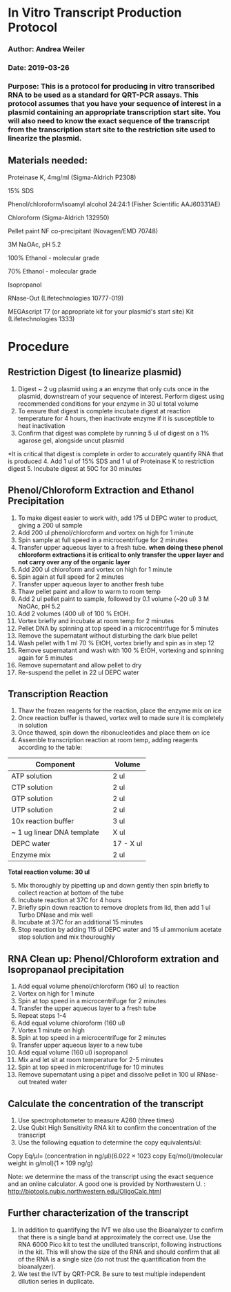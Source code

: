 # In Vitro Transcript Production Protocol

### Author: Andrea Weiler
### Date: 2019-03-26

### Purpose: This is a protocol for producing in vitro transcribed RNA to be used as a standard for QRT-PCR assays. This protocol assumes that you have your sequence of interest in a plasmid containing an appropriate transcription start site. You will also need to know the exact sequence of the transcript from the transcription start site to the restriction site used to linearize the plasmid.

## Materials needed:
Proteinase K, 4mg/ml (Sigma-Aldrich P2308)

15% SDS

Phenol/chloroform/isoamyl alcohol 24:24:1 (Fisher Scientific AAJ60331AE)

Chloroform (Sigma-Aldrich 132950)

Pellet paint NF co-precipitant (Novagen/EMD 70748)

3M NaOAc, pH 5.2

100% Ethanol - molecular grade

70% Ethanol - molecular grade

Isopropanol

RNase-Out (Lifetechnologies 10777-019)

MEGAscript T7 (or appropriate kit for your plasmid's start site) Kit (Lifetechnologies 1333)


# Procedure

## Restriction Digest (to linearize plasmid)
1. Digest ~ 2 ug plasmid using a an enzyme that only cuts once in the plasmid, downstream of your sequence of interest. Perform digest using recommended conditions for your enzyme in 30 ul total volume
2. To ensure that digest is complete incubate digest at reaction temperature for 4 hours, then inactivate enzyme if it is susceptible to heat inactivation
3. Confirm that digest was complete by running 5 ul of digest on a 1% agarose gel, alongside uncut plasmid

*It is critical that digest is complete in order to accurately quantify RNA that is produced
4. Add 1 ul of 15% SDS and 1 ul of Proteinase K to restriction digest
5. Incubate digest at 50C for 30 minutes

## Phenol/Chloroform Extraction and Ethanol Precipitation
1. To make digest easier to work with, add 175 ul DEPC water to product, giving a 200 ul sample
2. Add 200 ul phenol/chloroform and vortex on high for 1 minute
3. Spin sample at full speed in a microcentrifuge for 2 minutes
4. Transfer upper aqueous layer to a fresh tube. **when doing these phenol chloroform extractions it is critical to only transfer the upper layer and not carry over any of the organic layer**
5. Add 200 ul chloroform and vortex on high for 1 minute
6. Spin again at full speed for 2 minutes
7. Transfer upper aqueous layer to another fresh tube
8. Thaw pellet paint and allow to warm to room temp
9. Add 2 ul pellet paint to sample, followed by 0.1 volume (~20 ul) 3 M NaOAc, pH 5.2
10. Add 2 volumes (400 ul) of 100 % EtOH.
11. Vortex briefly and incubate at room temp for 2 minutes
12. Pellet DNA by spinning at top speed in a microcentrifuge for 5 minutes
13. Remove the supernatant without disturbing the dark blue pellet
14. Wash pellet with 1 ml 70 % EtOH, vortex briefly and spin as in step 12
15. Remove supernatant and wash with 100 % EtOH, vortexing and spinning again for 5 minutes
16. Remove supernatant and allow pellet to dry
17. Re-suspend the pellet in 22 ul DEPC water

## Transcription Reaction 
1. Thaw the frozen reagents for the reaction, place the enzyme mix on ice
2. Once reaction buffer is thawed, vortex well to made sure it is completely in solution
3. Once thawed, spin down the ribonucleotides and place them on ice
4. Assemble transcription reaction at room temp, adding reagents according to the table:

Component | |Volume
--- | --- | ---
ATP solution | | 2 ul
CTP solution | | 2 ul
GTP solution | | 2 ul
UTP solution | | 2 ul
10x reaction buffer | | 3 ul
~ 1 ug linear DNA template | | X ul
DEPC water | | 17 - X ul
Enzyme mix | | 2 ul

**Total reaction volume:            30 ul**

5. Mix thoroughly by pipetting up and down gently then spin briefly to collect reaction at bottom of the tube
6. Incubate reaction at 37C for 4 hours
7. Briefly spin down reaction to remove droplets from lid, then add 1 ul Turbo DNase and mix well
8. Incubate at 37C for an additional 15 minutes
9. Stop reaction by adding 115 ul DEPC water and 15 ul ammonium acetate stop solution and mix thouroughly

## RNA Clean up: Phenol/Chloroform extration and Isopropanaol precipitation

1. Add equal volume phenol/chloroform (160 ul) to reaction
2. Vortex on high for 1 minute
3. Spin at top speed in a microcentrifuge for 2 minutes
4. Transfer the upper aqueous layer to a fresh tube 
5. Repeat steps 1-4
6. Add equal volume chloroform (160 ul) 
7. Vortex 1 minute on high
8. Spin at top speed in a microcentrifuge for 2 minutes
9. Transfer upper aqueous layer to a new tube
10. Add equal volume (160 ul) isopropanol
11. Mix and let sit at room temperature for 2-5 minutes
12. Spin at top speed in microcentrifuge for 10 minutes
13. Remove supernatant using a pipet and dissolve pellet in 100 ul RNase-out treated water

## Calculate the concentration of the transcript
1. Use spectrophotometer to measure A260 (three times) 
2. Use Qubit High Sensitivity RNA kit to confirm the concentration of the transcript
3. Use the following equation to determine the copy equivalents/ul: 
 
 Copy Eq/µl= (concentration in ng/µl)(6.022 × 1023 copy Eq/mol)/(molecular weight in g/mol)(1 × 109 ng/g) 

 Note: we determine the mass of the transcript using the exact sequence and an online calculator. A good one is provided by Northwestern U. : http://biotools.nubic.northwestern.edu/OligoCalc.html

 ## Further characterization of the transcript
 1. In addition to quantifying the IVT we also use the Bioanalyzer to confirm that there is a single band at approximately the correct use. Use the RNA 6000 Pico kit to test the undiluted transcript, following instructions in the kit. This will show the size of the RNA and should confirm that all of the RNA is a single size (do not trust the quantification from the bioanalyzer).
 2. We test the IVT by QRT-PCR. Be sure to test multiple independent dilution series in duplicate.

